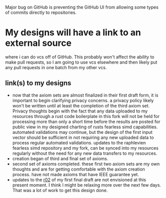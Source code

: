 Major bug on GitHub is preventing the GitHub UI from allowing some types of commits directly to repositories.
# My designs will have a link to an external source
where i can do vcs off of GitHub. This probably won't affect the ability to make pull requests,
so I am going to use vcs elsewhere and then likely put any pull requests in one batch from my other vcs.
## link(s) to my designs 
* now that the axiom sets are almost finalized in their first draft form, it is important to begin
clarifying privacy concerns. a privacy policy likely won't be written until at least the
completion of the third axiom set. Privacy thoughts begin with the fact that
any data uploaded to my resources through a rust code boilerplate in this fork
will not be held for processing more than only a short time before the results are
posted for public view in my designed charting of rusts fearless simd capabilities.
automated validations may continue, but the design of the first input vector should be
sufficient in not requiring any new uploaded data to process regular automated validations.
updates to the raphlevien fearless simd repository and my fork,
can be synced into my resources regularly
without the need for any new data transfers to my resources.
* creation began of third and final set of axioms.
* second set of axioms completed. these first two axiom sets are my own thoughts and are for getting comfortable with the axiom creation process. have not made axioms that have IEEE guarantee yet.
* updates to the [r02](https://drive.google.com/file/d/1snBYw8Pq-u_TY1w4keyFxD6Yx-L2-tNa/view) of my first final draft are not envisioned at this present moment.
I think I might be relaxing more over the next few days. That was a lot of work to get this design done.
